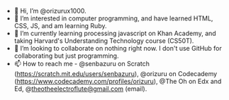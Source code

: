 - 👋 Hi, I’m @orizurux1000.
- 👀 I’m interested in computer programming, and have learned HTML, CSS, JS, and am learning Ruby. 
- 🌱 I’m currently learning processing javascript on Khan Academy, and taking Harvard's Understanding Technology course (CS50T).
- 💞️ I’m looking to collaborate on nothing right now. I don't use GitHub for collaborating but just programming. 
- 📫 How to reach me - @senbazuru on Scratch (https://scratch.mit.edu/users/senbazuru), @orizuru on Codecademy (https://www.codecademy.com/profiles/orizuru), @The Oh on Edx and Ed, @theotheelectroflute@gmail.com (email). 

<!---
orizurux1000/orizurux1000 is a ✨ special ✨ repository because its `README.md` (this file) appears on your GitHub profile.
You can click the Preview link to take a look at your changes.
--->
